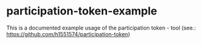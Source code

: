 # participation-token-example
This is a documented example usage of the participation token - tool (see.: https://github.com/h1551574/participation-token)
